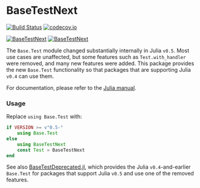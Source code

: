 # BaseTestNext

[![Build Status](https://travis-ci.org/IainNZ/BaseTestNext.jl.svg?branch=master)](https://travis-ci.org/IainNZ/BaseTestNext.jl)
[![codecov.io](http://codecov.io/github/IainNZ/BaseTestNext.jl/coverage.svg?branch=master)](http://codecov.io/github/IainNZ/BaseTestNext.jl?branch=master)

[![BaseTestNext](http://pkg.julialang.org/badges/BaseTestNext_0.4.svg)](http://pkg.julialang.org/?pkg=BaseTestNext)
[![BaseTestNext](http://pkg.julialang.org/badges/BaseTestNext_0.5.svg)](http://pkg.julialang.org/?pkg=BaseTestNext)

The `Base.Test` module changed substantially internally in
Julia `v0.5`. Most use cases are unaffected, but some features
such as `Test.with_handler` were removed, and many new features
were added. This package provides the new `Base.Test` functionality
so that packages that are supporting Julia `v0.4` can use them.

For documentation, please refer to the
[Julia manual](http://docs.julialang.org/en/latest/stdlib/test/).


### Usage

Replace `using Base.Test` with:

```julia
if VERSION >= v"0.5-"
    using Base.Test
else
    using BaseTestNext
    const Test = BaseTestNext
end
```

See also
[BaseTestDeprecated.jl](https://github.com/IainNZ/BaseTestDeprecated.jl),
which provides the Julia `v0.4`-and-earlier `Base.Test` for packages that
support Julia `v0.5` and use one of the removed features.
